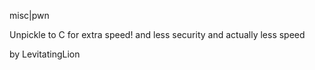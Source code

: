 misc|pwn

Unpickle to C for extra speed! and less security and actually less speed

by LevitatingLion
